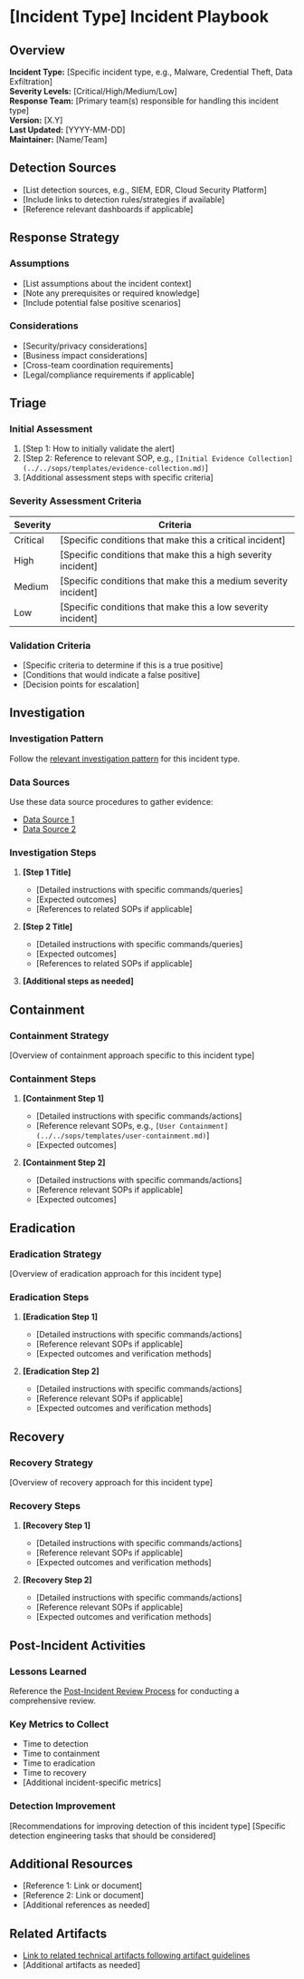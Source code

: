 # [Incident Type] Incident Playbook

## Overview

**Incident Type:** [Specific incident type, e.g., Malware, Credential Theft, Data Exfiltration]  
**Severity Levels:** [Critical/High/Medium/Low]  
**Response Team:** [Primary team(s) responsible for handling this incident type]  
**Version:** [X.Y]  
**Last Updated:** [YYYY-MM-DD]  
**Maintainer:** [Name/Team]

## Detection Sources

- [List detection sources, e.g., SIEM, EDR, Cloud Security Platform]
- [Include links to detection rules/strategies if available]
- [Reference relevant dashboards if applicable]

## Response Strategy

### Assumptions

- [List assumptions about the incident context]
- [Note any prerequisites or required knowledge]
- [Include potential false positive scenarios]

### Considerations

- [Security/privacy considerations]
- [Business impact considerations]
- [Cross-team coordination requirements]
- [Legal/compliance requirements if applicable]

## Triage

### Initial Assessment

1. [Step 1: How to initially validate the alert]
2. [Step 2: Reference to relevant SOP, e.g., `[Initial Evidence Collection](../../sops/templates/evidence-collection.md)`]
3. [Additional assessment steps with specific criteria]

### Severity Assessment Criteria

| Severity | Criteria |
|----------|----------|
| Critical | [Specific conditions that make this a critical incident] |
| High     | [Specific conditions that make this a high severity incident] |
| Medium   | [Specific conditions that make this a medium severity incident] |
| Low      | [Specific conditions that make this a low severity incident] |

### Validation Criteria

- [Specific criteria to determine if this is a true positive]
- [Conditions that would indicate a false positive]
- [Decision points for escalation]

## Investigation

### Investigation Pattern

Follow the [relevant investigation pattern](../../investigation-patterns/templates/investigation-pattern-template.md) for this incident type.

### Data Sources

Use these data source procedures to gather evidence:
- [Data Source 1](../../data-source-procedures/templates/data-source-template.md)
- [Data Source 2](../../data-source-procedures/templates/data-source-template.md)

### Investigation Steps

1. **[Step 1 Title]**
   - [Detailed instructions with specific commands/queries]
   - [Expected outcomes]
   - [References to related SOPs if applicable]

2. **[Step 2 Title]**
   - [Detailed instructions with specific commands/queries]
   - [Expected outcomes]
   - [References to related SOPs if applicable]

3. **[Additional steps as needed]**

## Containment

### Containment Strategy

[Overview of containment approach specific to this incident type]

### Containment Steps

1. **[Containment Step 1]**
   - [Detailed instructions with specific commands/actions]
   - [Reference relevant SOPs, e.g., `[User Containment](../../sops/templates/user-containment.md)`]
   - [Expected outcomes]

2. **[Containment Step 2]**
   - [Detailed instructions with specific commands/actions]
   - [Reference relevant SOPs if applicable]
   - [Expected outcomes]

## Eradication

### Eradication Strategy

[Overview of eradication approach for this incident type]

### Eradication Steps

1. **[Eradication Step 1]**
   - [Detailed instructions with specific commands/actions]
   - [Reference relevant SOPs if applicable]
   - [Expected outcomes and verification methods]

2. **[Eradication Step 2]**
   - [Detailed instructions with specific commands/actions]
   - [Reference relevant SOPs if applicable]
   - [Expected outcomes and verification methods]

## Recovery

### Recovery Strategy

[Overview of recovery approach for this incident type]

### Recovery Steps

1. **[Recovery Step 1]**
   - [Detailed instructions with specific commands/actions]
   - [Reference relevant SOPs if applicable]
   - [Expected outcomes and verification methods]

2. **[Recovery Step 2]**
   - [Detailed instructions with specific commands/actions]
   - [Reference relevant SOPs if applicable]
   - [Expected outcomes and verification methods]

## Post-Incident Activities

### Lessons Learned

Reference the [Post-Incident Review Process](../../sops/templates/post-incident-review.md) for conducting a comprehensive review.

### Key Metrics to Collect

- Time to detection
- Time to containment
- Time to eradication
- Time to recovery
- [Additional incident-specific metrics]

### Detection Improvement

[Recommendations for improving detection of this incident type]
[Specific detection engineering tasks that should be considered]

## Additional Resources

- [Reference 1: Link or document]
- [Reference 2: Link or document]
- [Additional references as needed]

## Related Artifacts

- [Link to related technical artifacts following artifact guidelines](../../artifact-guidelines/templates/artifact-guideline-template.md)
- [Additional artifacts as needed]